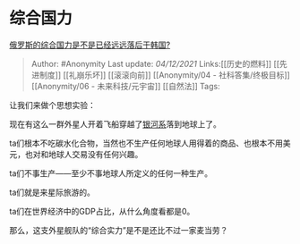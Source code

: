 # 综合国力
[俄罗斯的综合国力是不是已经远远落后于韩国?](https://www.zhihu.com/question/64098717/answer/2247387439)

> Author: #Anonymity
> Last update: *04/12/2021*
> Links:[[历史的燃料]] [[先进制度]] [[礼崩乐坏]] [[滚滚向前]] [[Anonymity/04 - 社科答集/终极目标]] [[Anonymity/06 - 未来科技/元宇宙]] [[自然法]]
> Tags:

让我们来做个思想实验：

现在有这么一群外星人开着飞船穿越了[银河系](https://www.zhihu.com/search?q=%E9%93%B6%E6%B2%B3%E7%B3%BB&search_source=Entity&hybrid_search_source=Entity&hybrid_search_extra=%7B%22sourceType%22%3A%22answer%22%2C%22sourceId%22%3A2247387439%7D)落到地球上了。

ta们根本不吃碳水化合物，当然也不生产任何地球人用得着的商品、也根本不用美元，也对和地球人交易没有任何兴趣。

ta们不事生产——至少不事地球人所定义的任何一种生产。

ta们就是来星际旅游的。

ta们在世界经济中的GDP占比，从什么角度看都是0。

那么，这支外星舰队的“综合实力”是不是还比不过一家麦当劳？

